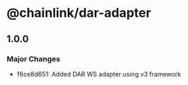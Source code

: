 # @chainlink/dar-adapter

## 1.0.0

### Major Changes

- f6ce8d651: Added DAR WS adapter using v3 framework
